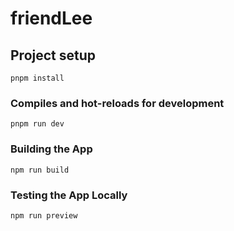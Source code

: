 # friendLee

## Project setup
```
pnpm install
```

### Compiles and hot-reloads for development
```
pnpm run dev
```

### Building the App
```
npm run build
```

### Testing the App Locally
```
npm run preview
```
